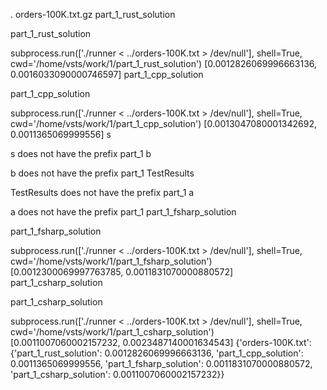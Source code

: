 .
orders-100K.txt.gz
part_1_rust_solution

part_1_rust_solution

subprocess.run(['./runner < ../orders-100K.txt > /dev/null'], shell=True, cwd='/home/vsts/work/1/part_1_rust_solution')
[0.0012826069996663136, 0.0016033090000746597]
part_1_cpp_solution

part_1_cpp_solution

subprocess.run(['./runner < ../orders-100K.txt > /dev/null'], shell=True, cwd='/home/vsts/work/1/part_1_cpp_solution')
[0.0013047080001342692, 0.0011365069999556]
s

s does not have the prefix part_1
b

b does not have the prefix part_1
TestResults

TestResults does not have the prefix part_1
a

a does not have the prefix part_1
part_1_fsharp_solution

part_1_fsharp_solution

subprocess.run(['./runner < ../orders-100K.txt > /dev/null'], shell=True, cwd='/home/vsts/work/1/part_1_fsharp_solution')
[0.0012300069997763785, 0.0011831070000880572]
part_1_csharp_solution

part_1_csharp_solution

subprocess.run(['./runner < ../orders-100K.txt > /dev/null'], shell=True, cwd='/home/vsts/work/1/part_1_csharp_solution')
[0.0011007060002157232, 0.0023487140001634543]
{'orders-100K.txt': {'part_1_rust_solution': 0.0012826069996663136, 'part_1_cpp_solution': 0.0011365069999556, 'part_1_fsharp_solution': 0.0011831070000880572, 'part_1_csharp_solution': 0.0011007060002157232}}
